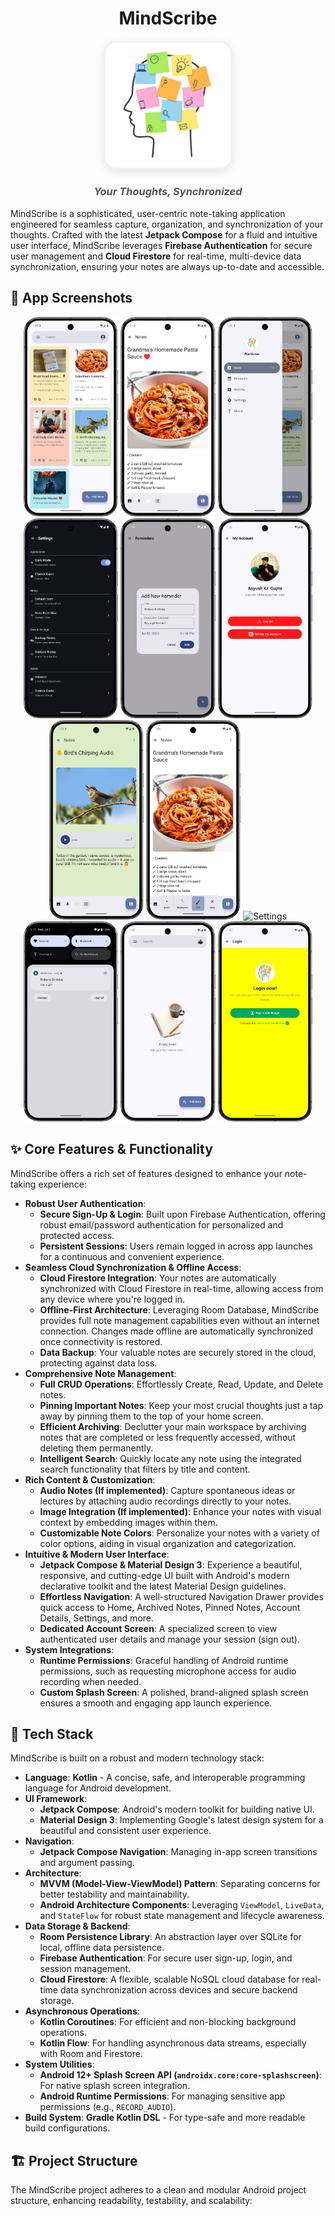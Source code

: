 # <div align="center">MindScribe</div>

<div align="center">
  <img src="https://raw.githubusercontent.com/AayushKrGupta/MindScribe/main/app/src/main/res/drawable/applogo.png" width="200" style="border-radius: 20px; box-shadow: 0 4px 15px rgba(0,0,0,0.1); border: 3px solid #f0f0f0;">
</div>

<h3 align="center" style="font-style: italic; color: #555;">Your Thoughts, Synchronized</h3>

MindScribe is a sophisticated, user-centric note-taking application engineered for seamless capture, organization, and synchronization of your thoughts. Crafted with the latest **Jetpack Compose** for a fluid and intuitive user interface, MindScribe leverages **Firebase Authentication** for secure user management and **Cloud Firestore** for real-time, multi-device data synchronization, ensuring your notes are always up-to-date and accessible.

## 📱 App Screenshots

<div align="center">
  <img src="screenshots/HomeScreen.png" width="30%" alt="Home Screen"/>
  <img src="screenshots/NoteScreen.png" width="30%" alt="Note Editor"/>
  <img src="screenshots/Sidebar.png" width="30%" alt="Navigation Drawer"/>
</div>

<div align="center">
  <img src="screenshots/Settings.png" width="30%" alt="Dark Mode"/>
  <img src="screenshots/Reminder1.png" width="30%" alt="Search Functionality"/>
  <img src="screenshots/Myaccount.png" width="30%" alt="Settings"/>
</div>

<div align="center">
  <img src="screenshots/NoteScreenAudioRecorder.png" width="30%" alt="Dark Mode"/>
  <img src="screenshots/NoteScreenBullets.png" width="30%" alt="Search Functionality"/>
  <img src="screenshots/Reminder2" width="30%" alt="Settings"/>
</div>

<div align="center">
  <img src="screenshots/Notification.png" width="30%" alt="Dark Mode"/>
  <img src="screenshots/EmptyNote.png" width="30%" alt="Search Functionality"/>
  <img src="screenshots/LoginScreen1.png" width="30%" alt="Settings"/>
</div>


## ✨ Core Features & Functionality

MindScribe offers a rich set of features designed to enhance your note-taking experience:

* **Robust User Authentication**:
    * **Secure Sign-Up & Login**: Built upon Firebase Authentication, offering robust email/password authentication for personalized and protected access.
    * **Persistent Sessions**: Users remain logged in across app launches for a continuous and convenient experience.
* **Seamless Cloud Synchronization & Offline Access**:
    * **Cloud Firestore Integration**: Your notes are automatically synchronized with Cloud Firestore in real-time, allowing access from any device where you're logged in.
    * **Offline-First Architecture**: Leveraging Room Database, MindScribe provides full note management capabilities even without an internet connection. Changes made offline are automatically synchronized once connectivity is restored.
    * **Data Backup**: Your valuable notes are securely stored in the cloud, protecting against data loss.
* **Comprehensive Note Management**:
    * **Full CRUD Operations**: Effortlessly Create, Read, Update, and Delete notes.
    * **Pinning Important Notes**: Keep your most crucial thoughts just a tap away by pinning them to the top of your home screen.
    * **Efficient Archiving**: Declutter your main workspace by archiving notes that are completed or less frequently accessed, without deleting them permanently.
    * **Intelligent Search**: Quickly locate any note using the integrated search functionality that filters by title and content.
* **Rich Content & Customization**:
    * **Audio Notes (If implemented)**: Capture spontaneous ideas or lectures by attaching audio recordings directly to your notes.
    * **Image Integration (If implemented)**: Enhance your notes with visual context by embedding images within them.
    * **Customizable Note Colors**: Personalize your notes with a variety of color options, aiding in visual organization and categorization.
* **Intuitive & Modern User Interface**:
    * **Jetpack Compose & Material Design 3**: Experience a beautiful, responsive, and cutting-edge UI built with Android's modern declarative toolkit and the latest Material Design guidelines.
    * **Effortless Navigation**: A well-structured Navigation Drawer provides quick access to Home, Archived Notes, Pinned Notes, Account Details, Settings, and more.
    * **Dedicated Account Screen**: A specialized screen to view authenticated user details and manage your session (sign out).
* **System Integrations**:
    * **Runtime Permissions**: Graceful handling of Android runtime permissions, such as requesting microphone access for audio recording when needed.
    * **Custom Splash Screen**: A polished, brand-aligned splash screen ensures a smooth and engaging app launch experience.

## 🚀 Tech Stack

MindScribe is built on a robust and modern technology stack:

* **Language**: **Kotlin** - A concise, safe, and interoperable programming language for Android development.
* **UI Framework**:
    * **Jetpack Compose**: Android's modern toolkit for building native UI.
    * **Material Design 3**: Implementing Google's latest design system for a beautiful and consistent user experience.
* **Navigation**:
    * **Jetpack Compose Navigation**: Managing in-app screen transitions and argument passing.
* **Architecture**:
    * **MVVM (Model-View-ViewModel) Pattern**: Separating concerns for better testability and maintainability.
    * **Android Architecture Components**: Leveraging `ViewModel`, `LiveData`, and `StateFlow` for robust state management and lifecycle awareness.
* **Data Storage & Backend**:
    * **Room Persistence Library**: An abstraction layer over SQLite for local, offline data persistence.
    * **Firebase Authentication**: For secure user sign-up, login, and session management.
    * **Cloud Firestore**: A flexible, scalable NoSQL cloud database for real-time data synchronization across devices and secure backend storage.
* **Asynchronous Operations**:
    * **Kotlin Coroutines**: For efficient and non-blocking background operations.
    * **Kotlin Flow**: For handling asynchronous data streams, especially with Room and Firestore.
* **System Utilities**:
    * **Android 12+ Splash Screen API (`androidx.core:core-splashscreen`)**: For native splash screen integration.
    * **Android Runtime Permissions**: For managing sensitive app permissions (e.g., `RECORD_AUDIO`).
* **Build System**: **Gradle Kotlin DSL** - For type-safe and more readable build configurations.

## 🏗️ Project Structure

The MindScribe project adheres to a clean and modular Android project structure, enhancing readability, testability, and scalability:
